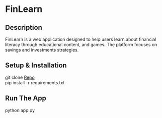 # FinLearn

## Description
FinLearn is a web application designed to help users learn about financial literacy through educational content, and games. The platform focuses on savings and investments strategies.

## Setup & Installation
git clone [Repo](https://github.com/DeepeshP04/FinLearn)  
pip install -r requirements.txt

## Run The App
python app.py
